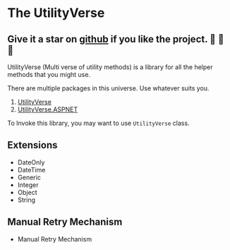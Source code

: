 ﻿# The UtilityVerse

## Give it a star on [github](https://github.com/purkayasta/TheUtilityVerse) if you like the project. 👏 🌠 🌟

UtilityVerse (Multi verse of utility methods) is a library for all the helper methods that you might use.

There are multiple packages in this universe. Use whatever suits you.

1. [UtilityVerse](https://www.nuget.org/packages/UtilityVerse/)
2. [UtilityVerse.ASPNET](https://www.nuget.org/packages/UtilityVerse.ASPNET/)

To Invoke this library, you may want to use ```UtilityVerse``` class.

## Extensions
- DateOnly
- DateTime
- Generic
- Integer
- Object
- String

## Manual Retry Mechanism
- Manual Retry Mechanism